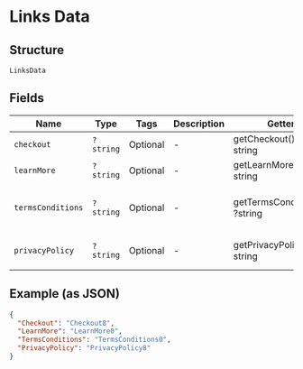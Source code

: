
# Links Data

## Structure

`LinksData`

## Fields

| Name | Type | Tags | Description | Getter | Setter |
|  --- | --- | --- | --- | --- | --- |
| `checkout` | `?string` | Optional | - | getCheckout(): ?string | setCheckout(?string checkout): void |
| `learnMore` | `?string` | Optional | - | getLearnMore(): ?string | setLearnMore(?string learnMore): void |
| `termsConditions` | `?string` | Optional | - | getTermsConditions(): ?string | setTermsConditions(?string termsConditions): void |
| `privacyPolicy` | `?string` | Optional | - | getPrivacyPolicy(): ?string | setPrivacyPolicy(?string privacyPolicy): void |

## Example (as JSON)

```json
{
  "Checkout": "Checkout8",
  "LearnMore": "LearnMore0",
  "TermsConditions": "TermsConditions0",
  "PrivacyPolicy": "PrivacyPolicy8"
}
```

